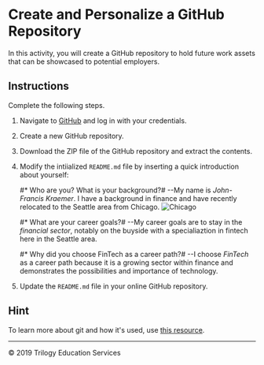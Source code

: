 # Create and Personalize a GitHub Repository

In this activity, you will create a GitHub repository to hold future work assets that can be showcased to potential employers.

## Instructions

Complete the following steps.

1. Navigate to [GitHub](https://www.github.com) and log in with your credentials.

1. Create a new GitHub repository.

1. Download the ZIP file of the GitHub repository and extract the contents.

1. Modify the intiialized `README.md` file by inserting a quick introduction about yourself:

    #* Who are you? What is your background?#
	--My name is *John-Francis Kraemer*.  I have a background in finance and have recently relocated to the Seattle area from Chicago.
	![Chicago](https://media.timeout.com/images/105649106/750/422/image.jpg)

    #* What are your career goals?#
	--My career goals are to stay in the *financial sector*, notably on the buyside with a specialiaztion in fintech here in the Seattle area.

    #* Why did you choose FinTech as a career path?#
	--I choose *FinTech* as a career path because it is a growing sector within finance and demonstrates the possibilities and importance of technology.

1. Update the `README.md` file in your online GitHub repository.

## Hint

To learn more about git and how it's used, use [this resource](https://www.atlassian.com/git/tutorials/what-is-git).

---

© 2019 Trilogy Education Services
